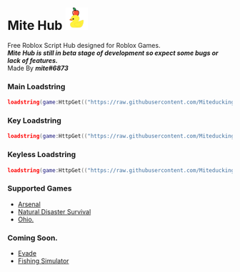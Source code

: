 # Mite Hub [<img src="Images/MiteHubLogo.png" width=50>](https://discord.gg/BuCZqwc2Ux)
Free Roblox Script Hub designed for Roblox Games.  
***Mite Hub is still in beta stage of development so expect some bugs or lack of features.***  
Made By ***mite#6873***  
### Main Loadstring
```lua
loadstring(game:HttpGet(("https://raw.githubusercontent.com/Miteduckings/Mite-Hub/main/Loader/Loader.lua"), true))()
```
### Key Loadstring
```lua
loadstring(game:HttpGet(("https://raw.githubusercontent.com/Miteduckings/Mite-Hub/main/Loader/KeyLoader.lua"), true))()
```
### Keyless Loadstring
```lua
loadstring(game:HttpGet(("https://raw.githubusercontent.com/Miteduckings/Mite-Hub/main/Loader/KeylessLoader.lua"), true))()
```
### Supported Games
- [Arsenal](https://www.roblox.com/games/286090429/)
- [Natural Disaster Survival](https://www.roblox.com/games/189707/)
- [Ohio.](https://www.roblox.com/games/7239319209/)

### Coming Soon.
- [Evade](https://www.roblox.com/games/9872472334/)
- [Fishing Simulator](https://www.roblox.com/games/2866967438/)

